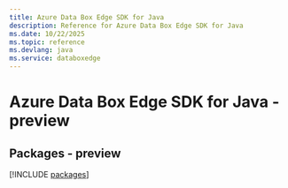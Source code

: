 ```yaml
---
title: Azure Data Box Edge SDK for Java
description: Reference for Azure Data Box Edge SDK for Java
ms.date: 10/22/2025
ms.topic: reference
ms.devlang: java
ms.service: databoxedge
---
```

# Azure Data Box Edge SDK for Java - preview
## Packages - preview
[!INCLUDE [packages](data-box-edge-index.md)]